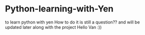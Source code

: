 # Python-learning-with-Yen
to learn python with yen 
How to do it is still a question?? and will be updated later along with the project
Hello Van :))
